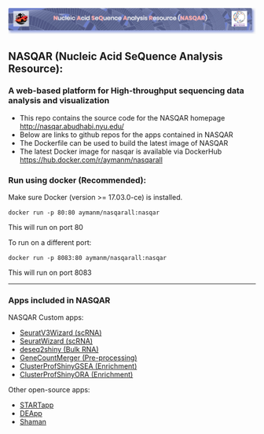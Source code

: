 ![alt text](nasqar_bar.png "NASQAR")

## NASQAR (Nucleic Acid SeQuence Analysis Resource): 
### A web-based platform for High-throughput sequencing data analysis and visualization
- This repo contains the source code for the NASQAR homepage http://nasqar.abudhabi.nyu.edu/
- Below are links to github repos for the apps contained in NASQAR
- The Dockerfile can be used to build the latest image of NASQAR
- The latest Docker image for nasqar is available via DockerHub https://hub.docker.com/r/aymanm/nasqarall

### Run using docker (Recommended):
Make sure Docker (version >= 17.03.0-ce) is installed.
```
docker run -p 80:80 aymanm/nasqarall:nasqar
```
This will run on port 80

To run on a different port:
```
docker run -p 8083:80 aymanm/nasqarall:nasqar
```
This will run on port 8083

---
### Apps included in NASQAR
NASQAR Custom apps:
- [SeuratV3Wizard (scRNA)](https://github.com/nasqar/seuratv3wizard)
- [SeuratWizard (scRNA)](https://github.com/nasqar/SeuratWizard)
- [deseq2shiny (Bulk RNA)](https://github.com/nasqar/deseq2shiny)
- [GeneCountMerger (Pre-processing)](https://github.com/nasqar/GeneCountMerger)
- [ClusterProfShinyGSEA (Enrichment)](https://github.com/nasqar/ClusterProfShinyGSEA)
- [ClusterProfShinyORA (Enrichment)](https://github.com/nasqar/ClusterProfShinyORA)

Other open-source apps:
- [STARTapp](https://github.com/jminnier/STARTapp)
- [DEApp](https://github.com/yan-cri/DEApp)
- [Shaman](https://github.com/aghozlane/shaman)
